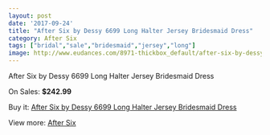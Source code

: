 ```yaml
---
layout: post
date: '2017-09-24'
title: "After Six by Dessy 6699 Long Halter Jersey Bridesmaid Dress"
category: After Six
tags: ["bridal","sale","bridesmaid","jersey","long"]
image: http://www.eudances.com/8971-thickbox_default/after-six-by-dessy-6699-long-halter-jersey-bridesmaid-dress.jpg
---
```

After Six by Dessy 6699 Long Halter Jersey Bridesmaid Dress

On Sales: **$242.99**
<a href="https://www.eudances.com/en/after-six/3013-after-six-by-dessy-6699-long-halter-jersey-bridesmaid-dress.html"><amp-img layout="responsive" width="600" height="600" src="//www.eudances.com/8971-thickbox_default/after-six-by-dessy-6699-long-halter-jersey-bridesmaid-dress.jpg" alt="After Six by Dessy 6699 Long Halter Jersey Bridesmaid Dress 0" /></a>
<a href="https://www.eudances.com/en/after-six/3013-after-six-by-dessy-6699-long-halter-jersey-bridesmaid-dress.html"><amp-img layout="responsive" width="600" height="600" src="//www.eudances.com/8974-thickbox_default/after-six-by-dessy-6699-long-halter-jersey-bridesmaid-dress.jpg" alt="After Six by Dessy 6699 Long Halter Jersey Bridesmaid Dress 1" /></a>
<a href="https://www.eudances.com/en/after-six/3013-after-six-by-dessy-6699-long-halter-jersey-bridesmaid-dress.html"><amp-img layout="responsive" width="600" height="600" src="//www.eudances.com/8973-thickbox_default/after-six-by-dessy-6699-long-halter-jersey-bridesmaid-dress.jpg" alt="After Six by Dessy 6699 Long Halter Jersey Bridesmaid Dress 2" /></a>
<a href="https://www.eudances.com/en/after-six/3013-after-six-by-dessy-6699-long-halter-jersey-bridesmaid-dress.html"><amp-img layout="responsive" width="600" height="600" src="//www.eudances.com/8972-thickbox_default/after-six-by-dessy-6699-long-halter-jersey-bridesmaid-dress.jpg" alt="After Six by Dessy 6699 Long Halter Jersey Bridesmaid Dress 3" /></a>

Buy it: [After Six by Dessy 6699 Long Halter Jersey Bridesmaid Dress](https://www.eudances.com/en/after-six/3013-after-six-by-dessy-6699-long-halter-jersey-bridesmaid-dress.html "After Six by Dessy 6699 Long Halter Jersey Bridesmaid Dress")

View more: [After Six](https://www.eudances.com/en/50-after-six "After Six")